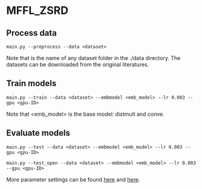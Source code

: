 # MFFL_ZSRD

## Process data
```
main.py --preprocess --data <dataset>
```
Note that <dataset> is the name of any dataset folder in the ./data directory. 
The datasets can be downloaded from the original literatures.


## Train models
```
main.py --train --data <dataset> --embmodel <emb_model> --lr 0.003 --gpu <gpu-ID>
```
Note that <emb_model> is the base model: distmult and conve.
## Evaluate models
```
main.py --test --data <dataset> --embmodel <emb_model> --lr 0.003 --gpu <gpu-ID>
```
```
main.py --test_open --data <dataset> --embmodel <emb_model> --lr 0.003 --gpu <gpu-ID>
```
More parameter settings can be found [here](https://github.com/GeneralizedRP/MFFL_ZSRD/blob/master/MFFL-code/args.py) and [here](https://github.com/GeneralizedRP/MFFL_ZSRD/blob/master/MFFL-code/config/config.py).

